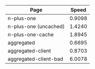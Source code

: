 | Page | Speed |
|------|-------|
| n-plus-one | 0.9098 |
| n-plus-one (uncached) | 1.4240 |
| n-plus-one-cache | 1.8945 |
| aggregated | 0.6695 |
| aggregated-client | 0.8703 |
| aggregated-client-bad | 6.0078 |
